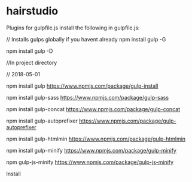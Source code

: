 # hairstudio

Plugins for gulpfile.js
install the following in gulpfile.js:

// Installs gulps globally if you havent already npm install gulp -G

npm install gulp -D

//In project directory

// 2018-05-01

npm install gulp https://www.npmjs.com/package/gulp-install

npm install gulp-sass https://www.npmjs.com/package/gulp-sass

npm install gulp-concat https://www.npmjs.com/package/gulp-concat

npm install gulp-autoprefixer https://www.npmjs.com/package/gulp-autoprefixer

npm install gulp-htmlmin https://www.npmjs.com/package/gulp-htmlmin

npm install gulp-minify https://www.npmjs.com/package/gulp-minify

npm gulp-js-minify https://www.npmjs.com/package/gulp-js-minify

Install